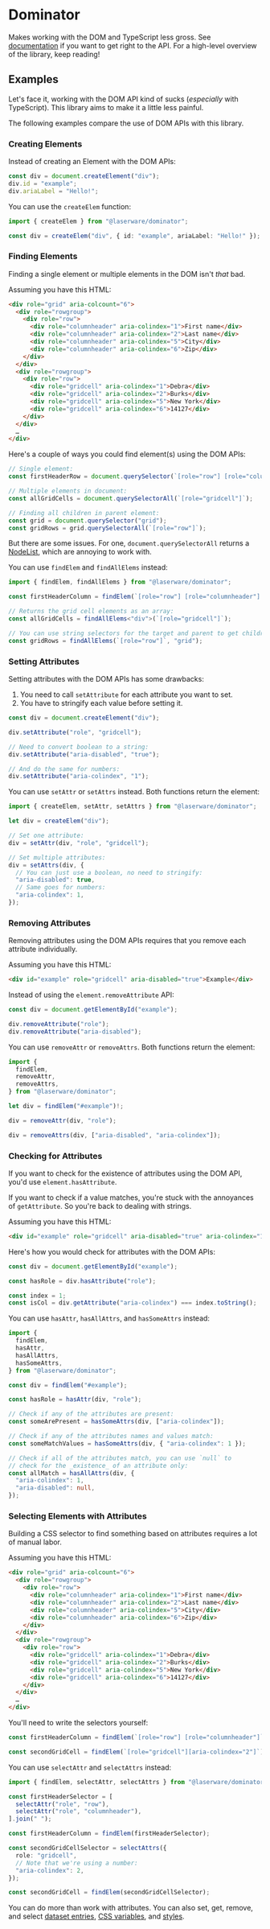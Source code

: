 # Dominator

Makes working with the DOM and TypeScript less gross.
See [documentation](https://laserware.github.io/dominator/) if you want to get right to the API.
For a high-level overview of the library, keep reading!

## Examples

Let's face it, working with the DOM API kind of sucks (_especially_ with TypeScript).
This library aims to make it a little less painful.

The following examples compare the use of DOM APIs with this library. 

### Creating Elements

Instead of creating an Element with the DOM APIs:

```ts
const div = document.createElement("div");
div.id = "example";
div.ariaLabel = "Hello!";
```

You can use the `createElem` function:

```ts
import { createElem } from "@laserware/dominator";

const div = createElem("div", { id: "example", ariaLabel: "Hello!" });
```

### Finding Elements

Finding a single element or multiple elements in the DOM isn't _that_ bad.

Assuming you have this HTML:

```html
<div role="grid" aria-colcount="6">
  <div role="rowgroup">
    <div role="row">
      <div role="columnheader" aria-colindex="1">First name</div>
      <div role="columnheader" aria-colindex="2">Last name</div>
      <div role="columnheader" aria-colindex="5">City</div>
      <div role="columnheader" aria-colindex="6">Zip</div>
    </div>
  </div>
  <div role="rowgroup">
    <div role="row">
      <div role="gridcell" aria-colindex="1">Debra</div>
      <div role="gridcell" aria-colindex="2">Burks</div>
      <div role="gridcell" aria-colindex="5">New York</div>
      <div role="gridcell" aria-colindex="6">14127</div>
    </div>
  </div>
  …
</div>
```

Here's a couple of ways you could find element(s) using the DOM APIs:

```ts
// Single element:
const firstHeaderRow = document.querySelector(`[role="row"] [role="columnheader"]:first-child`);

// Multiple elements in document:
const allGridCells = document.querySelectorAll(`[role="gridcell"]`);

// Finding all children in parent element:
const grid = document.querySelector("grid");
const gridRows = grid.querySelectorAll(`[role="row"]`);
```

But there are some issues. For one, `document.querySelectorAll` returns a [NodeList](https://developer.mozilla.org/en-US/docs/Web/API/NodeList), which are annoying to work with.

You can use `findElem` and `findAllElems` instead:

```ts
import { findElem, findAllElems } from "@laserware/dominator";

const firstHeaderColumn = findElem(`[role="row"] [role="columnheader"]:first-child`);

// Returns the grid cell elements as an array:
const allGridCells = findAllElems<"div">(`[role="gridcell"]`);

// You can use string selectors for the target and parent to get children:
const gridRows = findAllElems(`[role="row"]`, "grid");
```

### Setting Attributes

Setting attributes with the DOM APIs has some drawbacks:

1. You need to call `setAttribute` for each attribute you want to set.
2. You have to stringify each value before setting it.

```ts
const div = document.createElement("div");

div.setAttribute("role", "gridcell");

// Need to convert boolean to a string:
div.setAttribute("aria-disabled", "true");

// And do the same for numbers:
div.setAttribute("aria-colindex", "1");
```

You can use `setAttr` or `setAttrs` instead. Both functions return the element:

```ts
import { createElem, setAttr, setAttrs } from "@laserware/dominator";

let div = createElem("div");

// Set one attribute:
div = setAttr(div, "role", "gridcell");

// Set multiple attributes:
div = setAttrs(div, {
  // You can just use a boolean, no need to stringify:
  "aria-disabled": true,
  // Same goes for numbers:
  "aria-colindex": 1,
});
```

### Removing Attributes

Removing attributes using the DOM APIs requires that you remove each attribute individually. 

Assuming you have this HTML:

```html
<div id="example" role="gridcell" aria-disabled="true">Example</div>
```

Instead of using the `element.removeAttribute` API:

```ts
const div = document.getElementById("example");

div.removeAttribute("role");
div.removeAttribute("aria-disabled");
```

You can use `removeAttr` or `removeAttrs`. Both functions return the element:

```ts
import {
  findElem,
  removeAttr,
  removeAttrs,
} from "@laserware/dominator";

let div = findElem("#example")!;

div = removeAttr(div, "role");

div = removeAttrs(div, ["aria-disabled", "aria-colindex"]);
```

### Checking for Attributes

If you want to check for the existence of attributes using the DOM API, you'd use `element.hasAttribute`.

If you want to check if a value matches, you're stuck with the annoyances of `getAttribute`. So you're back to dealing with strings.

Assuming you have this HTML:

```html
<div id="example" role="gridcell" aria-disabled="true" aria-colindex="1">Example</div>
```

Here's how you would check for attributes with the DOM APIs:

```ts
const div = document.getElementById("example");

const hasRole = div.hasAttribute("role");

const index = 1;
const isCol = div.getAttribute("aria-colindex") === index.toString();
```

You can use `hasAttr`, `hasAllAttrs`, and `hasSomeAttrs` instead:

```ts
import { 
  findElem,
  hasAttr,
  hasAllAttrs,
  hasSomeAttrs,
} from "@laserware/dominator";

const div = findElem("#example");

const hasRole = hasAttr(div, "role");

// Check if any of the attributes are present:
const someArePresent = hasSomeAttrs(div, ["aria-colindex"]);

// Check if any of the attributes names and values match:
const someMatchValues = hasSomeAttrs(div, { "aria-colindex": 1 });

// Check if all of the attributes match, you can use `null` to
// check for the _existence_ of an attribute only:
const allMatch = hasAllAttrs(div, { 
  "aria-colindex": 1, 
  "aria-disabled": null,
});
```

### Selecting Elements with Attributes

Building a CSS selector to find something based on attributes requires a lot of manual labor.

Assuming you have this HTML:

```html
<div role="grid" aria-colcount="6">
  <div role="rowgroup">
    <div role="row">
      <div role="columnheader" aria-colindex="1">First name</div>
      <div role="columnheader" aria-colindex="2">Last name</div>
      <div role="columnheader" aria-colindex="5">City</div>
      <div role="columnheader" aria-colindex="6">Zip</div>
    </div>
  </div>
  <div role="rowgroup">
    <div role="row">
      <div role="gridcell" aria-colindex="1">Debra</div>
      <div role="gridcell" aria-colindex="2">Burks</div>
      <div role="gridcell" aria-colindex="5">New York</div>
      <div role="gridcell" aria-colindex="6">14127</div>
    </div>
  </div>
  …
</div>
```

You'll need to write the selectors yourself:

```ts
const firstHeaderColumn = findElem(`[role="row"] [role="columnheader"]`);

const secondGridCell = findElem(`[role="gridcell"][aria-colindex="2"]`);
```

You can use `selectAttr` and `selectAttrs` instead:

```ts
import { findElem, selectAttr, selectAttrs } from "@laserware/dominator";

const firstHeaderSelector = [
  selectAttr("role", "row"),
  selectAttr("role", "columnheader"),
].join(" ");

const firstHeaderColumn = findElem(firstHeaderSelector);

const secondGridCellSelector = selectAttrs({
  role: "gridcell",
  // Note that we're using a number:
  "aria-colindex": 2,
});

const secondGridCell = findElem(secondGridCellSelector);
```

You can do more than work with attributes. You can also set, get, remove, and select [dataset entries](modules/data.html),
[CSS variables](modules/css.html), and [styles](modules/styles.html).
